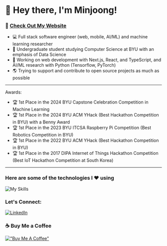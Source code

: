 # 👋 Hey there, I'm Minjoong!

### 🔗 [Check Out My Website](https://taeyangkim.netlify.app/)

- 💻 Full stack software engineer (web, mobile, AI/ML) and machine learning researcher
- 🏫 Undergraduate student studying Computer Science at BYU with an emphasis of Data Science
- 🔭 Working on web development with Next.js, React, and TypeScript, and AI/ML research with Python (Tensorflow, PyTorch)
- 🌎 Trying to support and contribute to open source projects as much as possible


***
Awards:
- 🏆 1st Place in the 2024 BYU Capstone Celebration Competition in Machine Learning
- 🏆 1st Place in the 2024 BYU ACM YHack (Best Hackathon Competition in BYU) with a Benny Award
- 🏆 1st Place in the 2023 BYU ITCSA Raspberry Pi Competition (Best Robotics Competition in BYU)
- 🏆 1st Place in the 2022 BYU ACM YHack (Best Hackathon Competition in BYU)
- 🏆 1st Place in the 2017 DIPA Internet of Things Hackathon Competition (Best IoT Hackathon Competition at South Korea)

***

### Here are some of the technologies I ❤️ using
![My Skills](https://skillicons.dev/icons?i=python,js,ts,ruby,java,cpp,html,css,postgresql,mysql,aws,firebase,docker,react,nodejs,nextjs,tailwind,sass,rails,tensorflow,pytorch,supabase,git,github&perline=12)

### Let's Connect:
[![LinkedIn](https://img.shields.io/badge/LinkedIn-0077B5?style=for-the-badge&logo=linkedin&logoColor=white)](https://www.linkedin.com/in/brightlightkim/)

### ☕️ Buy Me a Coffee
[!["Buy Me A Coffee"](https://www.buymeacoffee.com/assets/img/custom_images/orange_img.png)](https://www.buymeacoffee.com/brightlightkim)
